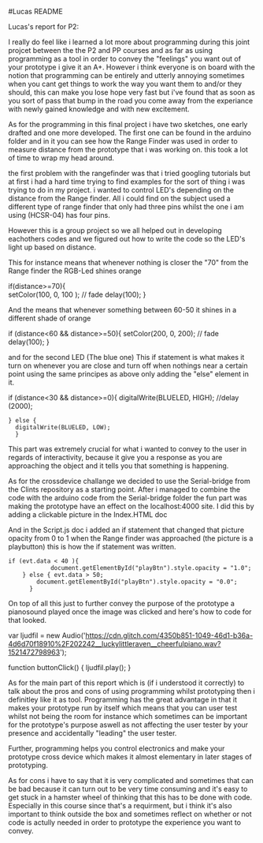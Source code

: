 #Lucas README

Lucas's report for P2:

I really do feel like i learned a lot more about programming during this joint projcet between the the P2 and PP courses and as far as using programming as a tool in order to convey the "feelings" you want out of your prototype i give it an A+. However i think everyone is on board with the notion that programming can be entirely and utterly annoying sometimes when you cant get things to work the way you want them to and/or they should, this can make you lose hope very fast but i've found that as soon as you sort of pass that bump in the road you come away from the experiance with newly gained knowledge and with new excitement.

As for the programming in this final project i have two sketches, one early drafted and one more developed. The first one can be found in the arduino folder and in it you can see how the Range Finder was used in order to measure distance from the prototype that i was working on. this took a lot of time to wrap my head around. 

the first problem with the rangefinder was that i tried googling tutorials but at first i had a hard time trying to find examples for the sort of thing i was trying to do in my project. i wanted to control LED's depending on the distance from the Range finder. All i could find on the subject used a different type of range finder that only had three pins whilst the one i am using (HCSR-04) has four pins.

However this is a group project so we all helped out in developing eachothers codes and we figured out how to write the code so the LED's light up based on distance.

This for instance means that whenever nothing is closer the "70" from the Range finder the RGB-Led shines orange

if(distance>=70){  
 setColor(100, 0, 100 );  // fade
  delay(100);
}

And the means that whenever something between 60-50 it shines in a different shade of orange

if (distance<60 && distance>=50){
  setColor(200, 0, 200);  // fade
  delay(100);
  }

  and for the second LED (The blue one) This if statement is what makes it turn on whenever you are close
  and turn off when nothings near a certain point using the same principes as above only adding the "else" element in it.

  if (distance<30 && distance>=0){
    digitalWrite(BLUELED, HIGH); 
    //delay (2000);
    
    } else {
      digitalWrite(BLUELED, LOW);
      }


This part was extremely crucial for what i wanted to convey to the user in regards of interactivity, because it give you a response as you are approaching the object and it tells you that something is happening.

As for the crossdevice challange we decided to use the Serial-bridge from the Clints repository as a starting point. After i managed to combine the code with the arduino code from the Serial-bridge folder the fun part was making the prototype have an effect on the localhost:4000 site. I did this by adding a clickable picture in the Index.HTML doc 

<!-- <img id="playBtn" src="https://image.freepik.com/free-icon/play-button_318-42541.jpg" onclick="buttonClick()"> -->

And in the Script.js doc i added an if statement that changed that picture opacity from 0 to 1 when the Range finder was approached (the picture is a playbutton) this is how the if statement was written.

    if (evt.data < 40 ){
                document.getElementById("playBtn").style.opacity = "1.0";
        } else { evt.data > 50;
            document.getElementById("playBtn").style.opacity = "0.0";
          }


On top of all this just to further convey the purpose of the prototype a pianosound played once the image was clicked and here's how to code for that looked.

var ljudfil = new Audio('https://cdn.glitch.com/4350b851-1049-46d1-b36a-4d6d70f18910%2F202242__luckylittleraven__cheerfulpiano.wav?1521472798963');

function buttonClick() {
        ljudfil.play();
      }

As for the main part of this report which is (if i understood it correctly) to talk about the pros and cons of using programming whilst prototyping then i definitley like it as tool. Programming has the great advantage in that it makes your prototype run by itself which means that you can user test whilst not being the room for instance which sometimes can be important for the prototype's purpose aswell as not affecting the user tester by your presence and accidentally "leading" the user tester.

Further, programming helps you control electronics and make your prototype cross device which makes it almost elementary in later stages of prototyping. 

As for cons i have to say that it is very complicated and sometimes that can be bad because it can turn out to be very time consuming and it's easy to get stuck in a hamster wheel of thinking that this has to be done with code. Especially in this course since that's a requirment, but i think it's also important to think outside the box and sometimes reflect on whether or not code is actully needed in order to prototype the experience you want to convey. 